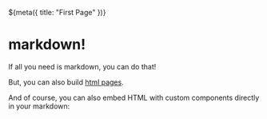 ${meta({
	title: "First Page"
})}

# markdown!

If all you need is markdown, you can do that!

But, you can also build [html pages](html).

And of course, you can also embed HTML with custom components directly in your
markdown:

<div>
	<sample:component></sample:component>
</div>
